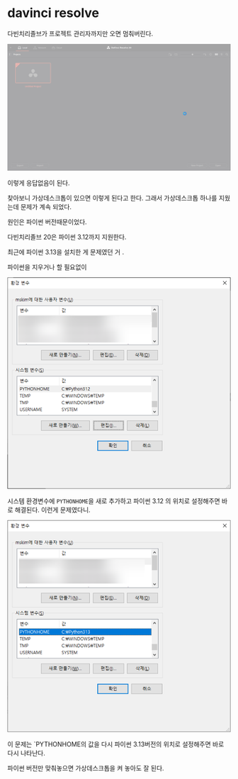 # davinci resolve

다빈치리졸브가  프로젝트 관리자까지만 오면 멈춰버린다.

![](img/20250623232229.png)

이렇게 응답없음이 된다. 

찾아보니 가상데스크톱이 있으면 이렇게 된다고 한다. 그래서 가상데스크톱 하나를 지웠는데 문제가 계속 되었다. 

원인은 파이썬 버전때문이었다. 

다빈치리졸브 20은 파이썬 3.12까지 지원한다. 

최근에 파이썬 3.13을 설치한 게 문제였던 거 .

파이썬을 지우거나 할 필요없이

![](img/20250623232558.png)

시스템 환경변수에 `PYTHONHOME`을 새로 추가하고 파이썬 3.12 의 위치로 설정해주면 바로 해결된다. 이런게 문제였다니.

![](img/20250623232453.png)

이 문제는 `PYTHONHOME의 값을 다시 파이썬 3.13버전의 위치로 설정해주면 바로 다시 나타난다.

파이썬 버전만 맞춰놓으면 가상데스크톱을 켜 놓아도 잘 된다. 